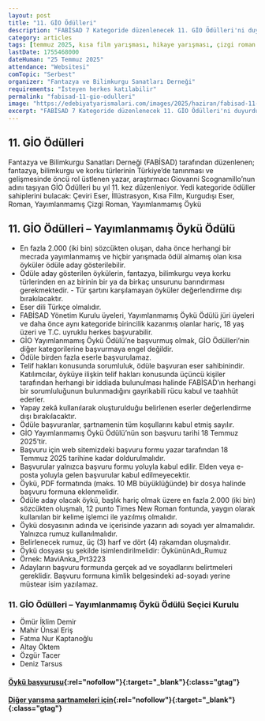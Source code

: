 ```yaml
---
layout: post
title: "11. GİO Ödülleri"
description: "FABİSAD 7 Kategoride düzenlenecek 11. GİO Ödülleri'ni duyurdu"
category: articles
tags: [temmuz 2025, kısa film yarışması, hikaye yarışması, çizgi roman yarışması, genel, bilimkurgu]
lastDate: 1755468000
dateHuman: "25 Temmuz 2025"
attendance: "Websitesi"
comTopic: "Serbest"
organizer: "Fantazya ve Bilimkurgu Sanatları Derneği"
requirements: "İsteyen herkes katılabilir"
permalink: "fabisad-11-gio-odulleri"
image: "https://edebiyatyarismalari.com/images/2025/haziran/fabisad-11-gio-odulleri.jpg"
excerpt: "FABİSAD 7 Kategoride düzenlenecek 11. GİO Ödülleri'ni duyurdu"
---
```


## 11. GİO Ödülleri

Fantazya ve Bilimkurgu Sanatları Derneği (FABİSAD) tarafından düzenlenen; fantazya, bilimkurgu ve korku türlerinin Türkiye’de tanınması ve gelişmesinde öncü rol üstlenen yazar, araştırmacı Giovanni Scognamillo’nun adını taşıyan GİO Ödülleri bu yıl 11. kez düzenleniyor. Yedi kategoride ödüller sahiplerini bulacak: Çeviri Eser, İllüstrasyon, Kısa Film, Kurgudışı Eser, Roman, Yayımlanmamış Çizgi Roman, Yayımlanmamış Öykü

## 11. GİO Ödülleri – Yayımlanmamış Öykü Ödülü

- En fazla 2.000 (iki bin) sözcükten oluşan, daha önce herhangi bir mecrada yayımlanmamış ve hiçbir yarışmada ödül almamış olan kısa öyküler ödüle aday gösterilebilir.
- Ödüle aday gösterilen öykülerin, fantazya, bilimkurgu veya korku türlerinden en az birinin bir ya da birkaç unsurunu barındırması gerekmektedir. - Tür şartını karşılamayan öyküler değerlendirme dışı bırakılacaktır.
- Eser dili Türkçe olmalıdır.
- FABİSAD Yönetim Kurulu üyeleri, Yayımlanmamış Öykü Ödülü jüri üyeleri ve daha önce aynı kategoride birincilik kazanmış olanlar hariç, 18 yaş üzeri ve T.C. uyruklu herkes başvurabilir.
- GİO Yayımlanmamış Öykü Ödülü’ne başvurmuş olmak, GİO Ödülleri’nin diğer kategorilerine başvurmaya engel değildir.
- Ödüle birden fazla eserle başvurulamaz.
- Telif hakları konusunda sorumluluk, ödüle başvuran eser sahibinindir. Katılımcılar, öyküye ilişkin telif hakları konusunda üçüncü kişiler tarafından herhangi bir iddiada bulunulması halinde FABİSAD’ın herhangi bir sorumluluğunun bulunmadığını gayrikabili rücu kabul ve taahhüt ederler.
- Yapay zekâ kullanılarak oluşturulduğu belirlenen eserler değerlendirme dışı bırakılacaktır.
- Ödüle başvuranlar, şartnamenin tüm koşullarını kabul etmiş sayılır.
- GİO Yayımlanmamış Öykü Ödülü’nün son başvuru tarihi 18 Temmuz 2025’tir.
- Başvuru için web sitemizdeki başvuru formu yazar tarafından 18 Temmuz 2025 tarihine kadar doldurulmalıdır.
- Başvurular yalnızca başvuru formu yoluyla kabul edilir. Elden veya e-posta yoluyla gelen başvurular kabul edilmeyecektir.
- Öykü, PDF formatında (maks. 10 MB büyüklüğünde) bir dosya halinde başvuru formuna eklenmelidir.
- Ödüle aday olacak öykü, başlık hariç olmak üzere en fazla 2.000 (iki bin) sözcükten oluşmalı, 12 punto Times New Roman fontunda, yaygın olarak kullanılan bir kelime işlemci ile yazılmış olmalıdır.
- Öykü dosyasının adında ve içerisinde yazarın adı soyadı yer almamalıdır. Yalnızca rumuz kullanılmalıdır.
- Belirlenecek rumuz, üç (3) harf ve dört (4) rakamdan oluşmalıdır.
- Öykü dosyası şu şekilde isimlendirilmelidir: ÖykününAdı_Rumuz
- Örnek: MaviAnka_Prt3223
- Adayların başvuru formunda gerçek ad ve soyadlarını belirtmeleri gereklidir. Başvuru formuna kimlik belgesindeki ad-soyadı yerine müstear isim yazılamaz.

### 11. GİO Ödülleri – Yayımlanmamış Öykü Ödülü Seçici Kurulu

- Ömür İklim Demir
- Mahir Ünsal Eriş
- Fatma Nur Kaptanoğlu
- Altay Öktem
- Özgür Tacer
- Deniz Tarsus

#### [Öykü başvurusu](https://docs.google.com/forms/d/e/1FAIpQLSczoCJziUlRRW2nuSVMnJUDeAqVi9r0GoyIqD_g7EbLBb-dQA/viewform?usp=sharing&ouid=109179489454715278661){:rel="nofollow"}{:target="_blank"}{:class="gtag"}

#### [Diğer yarışma şartnameleri için](https://www.fabisad.com/haberler/11-gio-odulleri-icin-basvurular-acildi/?ref=edebiyatyarismalari.com){:rel="nofollow"}{:target="_blank"}{:class="gtag"}

